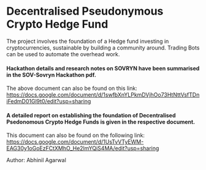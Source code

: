 # Decentralised Pseudonymous Crypto Hedge Fund
The project involves the foundation of a Hedge fund investing in cryptocurrencies, sustainable by building a community around.
Trading Bots can be used to automate the overhead work.

#### Hackathon details and research notes on SOVRYN have been summarised in the SOV-Sovryn Hackathon pdf.
The above document can also be found on this link: https://docs.google.com/document/d/1swfbXnYLPkmDVjhOo73HtNttVsfTDniFedmD01Gl9t0/edit?usp=sharing

#### A detailed report on establishing the foundation of Decentralised Psedonomous Crypto Hedge Funds is given in the respective document.
This document can also be found on the following link: https://docs.google.com/document/d/1UsTvVTyEWM-EAG30y1oGoEzFCtXMhO_He2lmYQiS4MA/edit?usp=sharing

Author: Abhinil Agarwal

